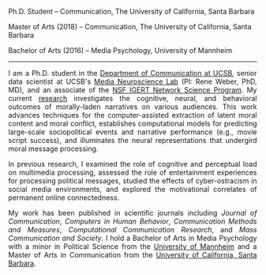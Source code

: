 <!-- EDUCATION HEADER -->

<i class="fa fa-graduation-cap"></i>   <span class="my_text"> Ph.D. Student – Communication, The University of California, Santa Barbara </span>

<i class="fa fa-university"></i>    <span class="my_text"> Master of Arts (2018) – Communication, The University of California, Santa Barbara </span>

<i class="fa fa-university"></i>  <span class="my_text"> Bachelor of Arts (2016) – Media Psychology, University of Mannheim </span>

---

<!-- MAIN BODY -->

<div style="text-align: justify" markdown="1">

I am a Ph.D. student in the [Department of Communication at UCSB](http://www.comm.ucsb.edu/), senior data scientist at UCSB's [Media Neuroscience Lab](http://www.medianeuroscience.org/) (PI: Rene Weber, PhD, MD), and an associate of the [NSF IGERT Network Science Program](https://networkscience.igert.ucsb.edu/). My current [research](https://fhopp.github.io/research) investigates the cognitive, neural, and behavioral outcomes of morally-laden narratives on various audiences. This work advances techniques for the computer-assisted extraction of latent moral content and moral conflict, establishes computational models for predicting large-scale sociopolitical events and narrative performance (e.g., movie script success), and illuminates the neural representations that undergird moral message processing. 

In previous research, I examined the role of cognitive and perceptual load on multimedia processing, assessed the role of entertainment experiences for processing political messages, studied the effects of cyber-ostracism in social media environments, and explored the motivational correlates of permanent online connectedness. 
       
My work has been published in scientific journals including _Journal of Communication_, _Computers in Human Behavior_, _Communication Methods and Measures_, _Computational Communication Research_, and _Mass Communication and Society_. I hold a Bachelor of Arts in Media Psychology with a minor in Political Science from the [University of Mannheim](http://mkw.uni-mannheim.de/) and a Master of Arts in Communication from the [University of California, Santa Barbara](https://www.ucsb.edu/).

</div>